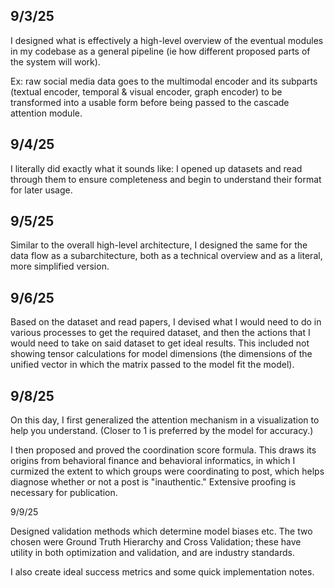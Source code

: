 ## 9/3/25

I designed what is effectively a high-level overview of the eventual modules in my codebase as a general pipeline (ie how different proposed parts of the system will work).

Ex: raw social media data goes to the multimodal encoder and its subparts (textual encoder, temporal & visual encoder, graph encoder) to be transformed into a usable form before being passed to the cascade attention module.

## 9/4/25

I literally did exactly what it sounds like: I opened up datasets and read through them to ensure completeness and begin to understand their format for later usage.

## 9/5/25

Similar to the overall high-level architecture, I designed the same for the data flow as a subarchitecture, both as a technical overview and as a literal, more simplified version.

## 9/6/25

Based on the dataset and read papers, I devised what I would need to do in various processes to get the required dataset, and then the actions that I would need to take on said dataset to get ideal results. This included not showing tensor calculations for model dimensions (the dimensions of the unified vector in which the matrix passed to the model fit the model).

## 9/8/25

On this day, I first generalized the attention mechanism in a visualization to help you understand. (Closer to 1 is preferred by the model for accuracy.)

I then proposed and proved the coordination score formula. This draws its origins from behavioral finance and behavioral informatics, in which I curmized the extent to which groups were coordinating to post, which helps diagnose whether or not a post is "inauthentic." Extensive proofing is necessary for publication.

9/9/25

Designed validation methods which determine model biases etc. The two chosen were Ground Truth Hierarchy and Cross Validation; these have utility in both optimization and validation, and are industry standards.

I also create ideal success metrics and some quick implementation notes.
